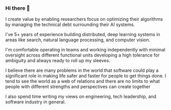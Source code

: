 ### Hi there 👋

I create value by enabling researchers focus on optimizing their algorithms by managing the technical debt surrounding their AI systems.

I've 5+ years of experience building distributed, deep learning systems in areas like search, natural language processing, and computer vision.

I'm comfortable operating in teams and working independently with minimal oversight across different functional units developing a high tolerance for ambiguity and always ready to roll up my sleeves.

I believe there are many problems in the world that software could play a significant role in making life safer and faster for people to get things done. I tend to see the world as a web of relations and there are no limits to what people with different strengths and perspectives can create together

I also spend time writing my views on engineering, tech leadership, and software industry in general. 
